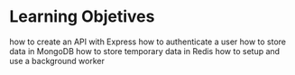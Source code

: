 # Learning Objetives
how to create an API with Express
how to authenticate a user
how to store data in MongoDB
how to store temporary data in Redis
how to setup and use a background worker